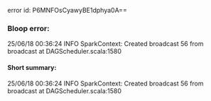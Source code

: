 error id: P6MNFOsCyawyBE1dphya0A==
### Bloop error:

25/06/18 00:36:24 INFO SparkContext: Created broadcast 56 from broadcast at DAGScheduler.scala:1580
#### Short summary: 

25/06/18 00:36:24 INFO SparkContext: Created broadcast 56 from broadcast at DAGScheduler.scala:1580